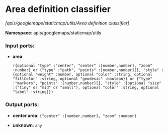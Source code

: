 # Area definition classifier

_[apis/googlemaps/staticmap/utils/Area definition classifier]_

__Namespace__: apis/googlemaps/staticmap/utils

### Input ports:

* __area__: 
    ```
    ({optional "type" :"center", "center" :[number,number], "zoom" :number} or {"type" :"path", "points" :[number,number][], "style" :{optional "weight" :number, optional "color" :string, optional "fillColor" :string, optional "geodesic" :boolean}} or {"type" :"markers", "points" :[number,number][], "style" :{optional "size" :("tiny" or "mid" or "small"), optional "color" :string, optional "label" :string}})
    ```

### Output ports:

* __center area__: ` {"center" :[number,number], "zoom" :number} `


* __unknown__: ` any `

